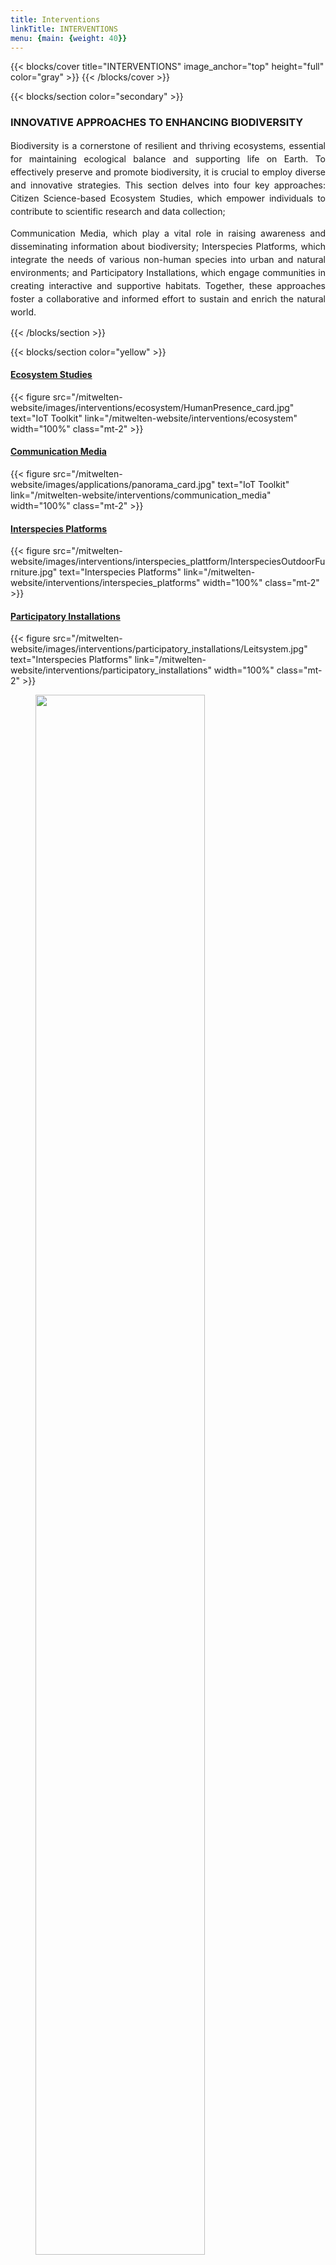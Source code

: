 ```yaml
---
title: Interventions
linkTitle: INTERVENTIONS
menu: {main: {weight: 40}}
---
```


{{< blocks/cover title="INTERVENTIONS" image_anchor="top" height="full" color="gray" >}}
{{< /blocks/cover >}}



<!-- New Section -->

{{< blocks/section color="secondary" >}}
<div class="mx-auto">
  <h3 class="text-center mb-5">INNOVATIVE APPROACHES TO ENHANCING BIODIVERSITY</h3>
<div class="row align-items-start px-0 gx-5">
  <div class="col-xl-6 text-end">
    <p style="text-align: justify; line-height: 1.5"  class="fw-light h5">
Biodiversity is a cornerstone of resilient and thriving ecosystems, essential for maintaining ecological balance and supporting life on Earth. To effectively preserve and promote biodiversity, it is crucial to employ diverse and innovative strategies. This section delves into four key approaches: Citizen Science-based Ecosystem Studies, which empower individuals to contribute to scientific research and data collection; 
    </p>
  </div>

  <div class="col-xl-6 text-end">
    <p style="text-align: justify; line-height: 1.5"  class="fw-light h5">
Communication Media, which play a vital role in raising awareness and disseminating information about biodiversity; Interspecies Platforms, which integrate the needs of various non-human species into urban and natural environments; and Participatory Installations, which engage communities in creating interactive and supportive habitats. Together, these approaches foster a collaborative and informed effort to sustain and enrich the natural world.
    </p>
  </div>
</div>
{{< /blocks/section >}}



{{< blocks/section color="yellow" >}}

<div class="mb-5">
  <div class="row">
    <!-- Spalte 1 -->
    <div class="col-md-3 col-sm-6 mb-5 mb-lg-0 d-flex flex-column text-center">
      <a class="link-dark link-offset-2 link-underline-opacity-25 link-underline-opacity-100-hover flex-grow-1 d-flex align-items-center justify-content-center"
         href="/mitwelten-website/interventions/ecosystem"
         style="min-height: 80px;">
        <h4 class="mb-2">Ecosystem Studies</h4>
      </a>
      {{< figure src="/mitwelten-website/images/interventions/ecosystem/HumanPresence_card.jpg"
                text="IoT Toolkit"
                link="/mitwelten-website/interventions/ecosystem"
                width="100%" 
                class="mt-2" >}}
    </div>
    <div class="col-md-3 col-sm-6 mb-5 mb-lg-0 d-flex flex-column text-center">
      <a class="link-dark link-offset-2 link-underline-opacity-25 link-underline-opacity-100-hover flex-grow-1 d-flex align-items-center justify-content-center"
         href="/mitwelten-website/interventions/communication_media"
         style="min-height: 80px;">
        <h4 class="mb-2">Communication Media</h4>
      </a>
      {{< figure src="/mitwelten-website/images/applications/panorama_card.jpg"
                text="IoT Toolkit"
                link="/mitwelten-website/interventions/communication_media"
                width="100%" 
                class="mt-2" >}}
    </div>
    <div class="col-md-3 col-sm-6 mb-5 mb-lg-0 d-flex flex-column text-center">
      <a class="link-dark link-offset-2 link-underline-opacity-25 link-underline-opacity-100-hover flex-grow-1 d-flex align-items-center justify-content-center"
         href="/mitwelten-website/interventions/interspecies_platforms"
         style="min-height: 80px;">
        <h4 class="mb-2">Interspecies Platforms</h4>
      </a>
      {{< figure src="/mitwelten-website/images/interventions/interspecies_plattform/InterspeciesOutdoorFurniture.jpg"
                text="Interspecies Platforms"
                link="/mitwelten-website/interventions/interspecies_platforms"
                width="100%" 
                class="mt-2" >}}
    </div>
    <div class="col-md-3 col-sm-6 mb-5 mb-lg-0 d-flex flex-column text-center">
      <a class="link-dark link-offset-2 link-underline-opacity-25 link-underline-opacity-100-hover flex-grow-1 d-flex align-items-center justify-content-center"
         href="/mitwelten-website/interventions/participatory_installations"
         style="min-height: 80x;">
        <h4 class="mb-2">Participatory Installations</h4>
      </a>
      {{< figure src="/mitwelten-website/images/interventions/participatory_installations/Leitsystem.jpg"
                text="Interspecies Platforms"
                link="/mitwelten-website/interventions/participatory_installations"
                width="100%" 
                class="mt-2" >}}
    </div>
  </div>
</div>


<figure class="text-center"> <img src="/mitwelten-website/images/logo/mitwelten_logo.png" width="80%"> </figure>

{{< /blocks/section >}}
